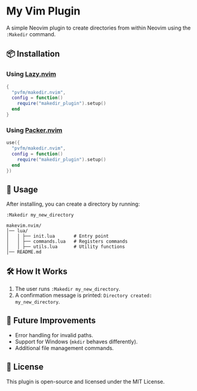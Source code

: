 # My Vim Plugin

A simple Neovim plugin to create directories from within Neovim using the `:Makedir` command.

## 📦 Installation

### Using [Lazy.nvim](https://github.com/folke/lazy.nvim)
```lua
{
  "pvfm/makedir.nvim",
  config = function()
    require("makedir_plugin").setup()
  end
}
```

### Using [Packer.nvim](https://github.com/wbthomason/packer.nvim)
```lua
use({
  "pvfm/makedir.nvim",
  config = function()
    require("makedir_plugin").setup()
  end
})
```

## 🚀 Usage

After installing, you can create a directory by running:

```vim
:Makedir my_new_directory
```


```
makevim.nvim/
│── lua/
│   │ ├── init.lua       # Entry point
│   │ ├── commands.lua   # Registers commands
│   │ ├── utils.lua      # Utility functions
│── README.md
```

## 🛠 How It Works

1. The user runs `:Makedir my_new_directory`.
2. A confirmation message is printed: `Directory created: my_new_directory`.

## 🔄 Future Improvements
- Error handling for invalid paths.
- Support for Windows (`mkdir` behaves differently).
- Additional file management commands.

## 📜 License
This plugin is open-source and licensed under the MIT License.

